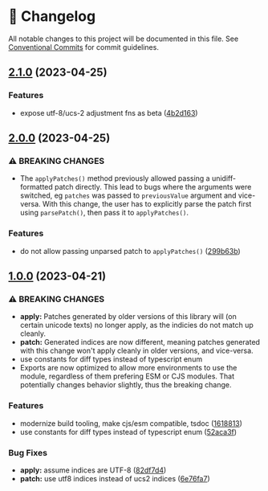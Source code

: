 <!-- markdownlint-disable --><!-- textlint-disable -->

# 📓 Changelog

All notable changes to this project will be documented in this file. See
[Conventional Commits](https://conventionalcommits.org) for commit guidelines.

## [2.1.0](https://github.com/sanity-io/diff-match-patch/compare/v2.0.0...v2.1.0) (2023-04-25)

### Features

- expose utf-8/ucs-2 adjustment fns as beta ([4b2d163](https://github.com/sanity-io/diff-match-patch/commit/4b2d163b2e6e79088e59c8699309a545a275b0c0))

## [2.0.0](https://github.com/sanity-io/diff-match-patch/compare/v1.0.0...v2.0.0) (2023-04-25)

### ⚠ BREAKING CHANGES

- The `applyPatches()` method previously allowed passing a
  unidiff-formatted patch directly. This lead to bugs where the arguments were
  switched, eg `patches` was passed to `previousValue` argument and vice-versa.
  With this change, the user has to explicitly parse the patch first using
  `parsePatch()`, then pass it to `applyPatches()`.

### Features

- do not allow passing unparsed patch to `applyPatches()` ([299b63b](https://github.com/sanity-io/diff-match-patch/commit/299b63b5dc3584bfd2548676ff33bea8a696367d))

## [1.0.0](https://github.com/sanity-io/diff-match-patch/compare/v0.0.8...v1.0.0) (2023-04-21)

### ⚠ BREAKING CHANGES

- **apply:** Patches generated by older versions of this library will (on
  certain unicode texts) no longer apply, as the indicies do not match up cleanly.
- **patch:** Generated indices are now different, meaning patches
  generated with this change won't apply cleanly in older versions, and
  vice-versa.
- use constants for diff types instead of typescript enum
- Exports are now optimized to allow more environments to use the
  module, regardless of them prefering ESM or CJS modules. That potentially
  changes behavior slightly, thus the breaking change.

### Features

- modernize build tooling, make cjs/esm compatible, tsdoc ([1618813](https://github.com/sanity-io/diff-match-patch/commit/16188132f08f729c0951ee382433c01877a1d238))
- use constants for diff types instead of typescript enum ([52aca3f](https://github.com/sanity-io/diff-match-patch/commit/52aca3f8abba8d6de65501f32486f03ac0fe2c95))

### Bug Fixes

- **apply:** assume indices are UTF-8 ([82df7d4](https://github.com/sanity-io/diff-match-patch/commit/82df7d4551eb6698fdf77926907ccab53d07411a))
- **patch:** use utf8 indices instead of ucs2 indices ([6e76fa7](https://github.com/sanity-io/diff-match-patch/commit/6e76fa7ac4e9e6bb465887a727abaa999ae946a4))
